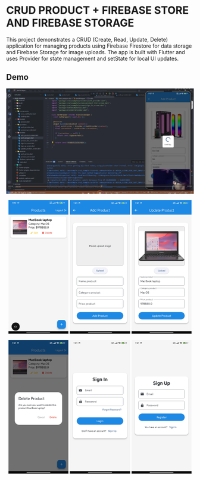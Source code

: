 # CRUD PRODUCT + FIREBASE STORE AND FIREBASE STORAGE

This project demonstrates a CRUD (Create, Read, Update, Delete) application for managing products using Firebase Firestore for data storage and Firebase Storage for image uploads. The app is built with Flutter and uses Provider for state management and setState for local UI updates.

## Demo
[![CRUD PRODUCT USE FLUTTER AND FIREBASE](assets/demo.png)](https://www.youtube.com/watch?v=iGJG5t-wC9U)

<p align="center">
  <img src="assets/list_product.jpg" width="32%">
  <img src="assets/add_product.jpg" width="32%">
  <img src="assets/update_product.jpg" width="32%">
</p>

<p align="center">
  <img src="assets/delete_product.jpg" width="32%">
  <img src="assets/sign_in.jpg" width="32%">
  <img src="assets/sign_up.jpg" width="32%">
</p>